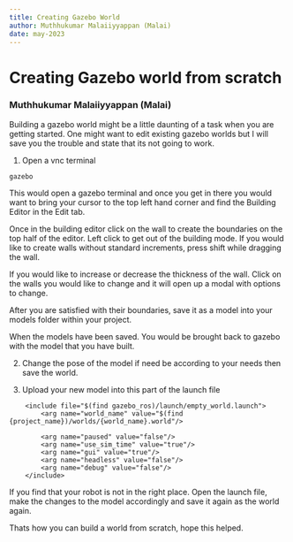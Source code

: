 ```yaml
---
title: Creating Gazebo World
author: Muthhukumar Malaiiyyappan (Malai)
date: may-2023
---
```

# Creating Gazebo world from scratch

### Muthhukumar Malaiiyyappan (Malai)


Building a gazebo world might be a little daunting of a task when you are getting started. One might want to edit existing gazebo worlds but I will save you the trouble and state that its not going to work.

1. Open a vnc terminal

```
gazebo
```
This would open a gazebo terminal and once you get in there you would want to bring your cursor to the top left hand corner and find the Building Editor in the Edit tab.

Once in the building editor click on the wall to create the boundaries on the top half of the editor. Left click to get out of the building mode. If you would like to create walls without standard increments, press shift while dragging the wall. 

If you would like to increase or decrease the thickness of the wall. Click on the walls you would like to change and it will open up a modal with options to change. 

After you are satisfied with their boundaries, save it as a model into your models folder within your project.

When the models have been saved. You would be brought back to gazebo with the model that you have built.

2. Change the pose of the model if need be according to your needs then save the world.

3. Upload your new model into this part of the launch file

```
    <include file="$(find gazebo_ros)/launch/empty_world.launch">
        <arg name="world_name" value="$(find {project_name})/worlds/{world_name}.world"/>

        <arg name="paused" value="false"/>
        <arg name="use_sim_time" value="true"/>
        <arg name="gui" value="true"/>
        <arg name="headless" value="false"/>
        <arg name="debug" value="false"/>
    </include>
```

If you find that your robot is not in the right place. Open the launch file, make the changes to the model accordingly and save it again as the world again.


Thats how you can build a world from scratch, hope this helped. 